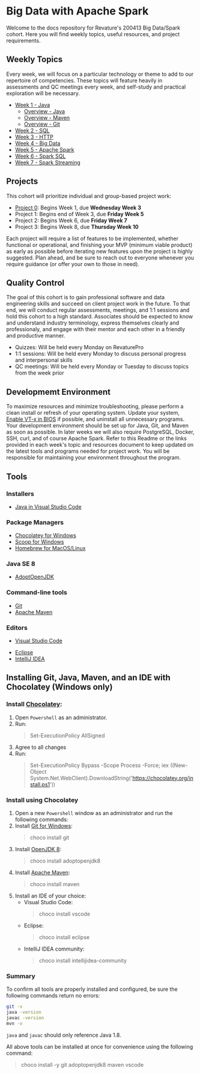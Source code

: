# Big Data with Apache Spark
Welcome to the docs repository for Revature's 200413 Big Data/Spark cohort. Here you will find weekly topics, useful resources, and project requirements.

## Weekly Topics
Every week, we will focus on a particular technology or theme to add to our repertoire of competencies. These topics will feature heavily in assessments and QC meetings every week, and self-study and practical exploration will be necessary.
- [Week 1 - Java](week-1-java.md)
  - [Overview - Java](overview-java.md)
  - [Overview - Maven](overview-maven.md)
  - [Overview - Git](overview-git.md)
- [Week 2 - SQL](week-2-sql.md)
- [Week 3 - HTTP](week-3-http.md)
- [Week 4 - Big Data](week-4-big-data.md)
- [Week 5 - Apache Spark](week-5-apache-spark.md)
- [Week 6 - Spark SQL](week-6-spark-sql.md)
- [Week 7 - Spark Streaming](week-7-spark-streaming.md)

## Projects
This cohort will prioritize individual and group-based project work:
- [Project 0](project0.md): Begins Week 1, due **Wednesday Week 3**
- Project 1: Begins end of Week 3, due **Friday Week 5**
- Project 2: Begins Week 6, due **Friday Week 7**
- Project 3: Begins Week 8, due **Thursday Week 10**

Each project will require a list of features to be implemented, whether functional or operational, and finishing your MVP (minimum viable product) as early as possible before iterating new features upon the project is highly suggested. Plan ahead, and be sure to reach out to everyone whenever you require guidance (or offer your own to those in need).

## Quality Control
The goal of this cohort is to gain professional software and data engineering skills and succeed on client project work in the future. To that end, we will conduct regular assessments, meetings, and 1:1 sessions and hold this cohort to a high standard. Associates should be expected to know and understand industry terminology, express themselves clearly and professionaly, and engage with their mentor and each other in a friendly and productive manner.

- Quizzes: Will be held every Monday on RevaturePro
- 1:1 sessions: Will be held every Monday to discuss personal progress and interpersonal skills
- QC meetings: Will be held every Monday or Tuesday to discuss topics from the week prior

## Developmemt Environment
To maximize resources and minimize troubleshooting, please perform a clean install or refresh of your operating system. Update your system, [Enable VT-x in BIOS](https://www.wikihow.tech/Enable-VT%E2%80%90x-in-BIOS) if possible, and uninstall all unnecessary programs. Your development environment should be set up for Java, Git, and Maven as soon as possible. In later weeks we will also require PostgreSQL, Docker, SSH, curl, and of course Apache Spark. Refer to this Readme or the links provided in each week's topic and resources document to keep updated on the latest tools and programs needed for project work. You will be responsible for maintaining your environment throughout the program.

## Tools
### Installers
- [Java in Visual Studio Code](https://code.visualstudio.com/docs/languages/java)

### Package Managers
- [Chocolatey for Windows](https://chocolatey.org)
- [Scoop for Windows](https://scoop.sh/)
- [Homebrew for MacOS/Linux](https://brew.sh/)

### Java SE 8 
* [AdoptOpenJDK](https://adoptopenjdk.net/)

### Command-line tools
* [Git](https://git-scm.com)
* [Apache Maven](https://maven.apache.org/)

### Editors
* [Visual Studio Code](https://code.visualstudio.com/)
- [Eclipse](https://www.eclipse.org/downloads/packages/)
- [IntelliJ IDEA](https://www.jetbrains.com/idea/)

## Installing Git, Java, Maven, and an IDE with Chocolatey (Windows only)
### Install [Chocolatey](https://chocolatey.org):
1. Open `Powershell` as an administrator.
1. Run:
    >Set-ExecutionPolicy AllSigned
1. Agree to all changes
1. Run:
    >Set-ExecutionPolicy Bypass -Scope Process -Force; iex ((New-Object System.Net.WebClient).DownloadString('https://chocolatey.org/install.ps1'))

### Install using Chocolatey
1. Open a new `Powershell` window as an administrator and run the following commands:
1. Install [Git for Windows](https://git-scm.com):
    >choco install git
1. Install [OpenJDK 8](https://adoptopenjdk.net/):
    >choco install adoptopenjdk8
1. Install [Apache Maven](https://maven.apache.org/):
    >choco install maven
1. Install an IDE of your choice:
   - Visual Studio Code:
        >choco install vscode
   - Eclipse:
        >choco install eclipse
   - IntelliJ IDEA community:
        >choco install intellijidea-community

### Summary
To confirm all tools are properly installed and configured, be sure the following commands return no errors:
```bash
git -v
java -version
javac -version
mvn -v
```

`java` and `javac` should only reference Java 1.8.

All above tools can be installed at once for convenience using the following command:
>choco install -y git adoptopenjdk8 maven vscode
